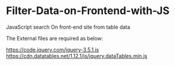 # Filter-Data-on-Frontend-with-JS
JavaScript search On front-end site from table data



The External files are required as below:

https://code.jquery.com/jquery-3.5.1.js
https://cdn.datatables.net/1.12.1/js/jquery.dataTables.min.js
